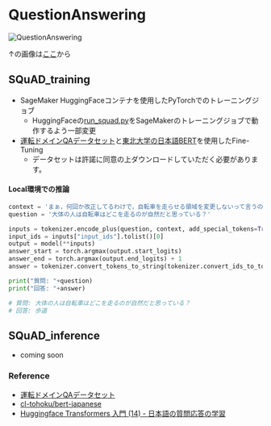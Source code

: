 # QuestionAnswering

![QuestionAnswering](https://user-images.githubusercontent.com/40932835/123375451-bfe92a00-d5c3-11eb-8657-97d419de429e.png)

↑の画像は[ここ](https://d2l.ai/chapter_natural-language-processing-applications/finetuning-bert.html)から

## SQuAD_training
- SageMaker HuggingFaceコンテナを使用したPyTorchでのトレーニングジョブ
  - HuggingFaceの[run_squad.py](https://github.com/huggingface/transformers/blob/master/examples/legacy/question-answering/run_squad.py)をSageMakerのトレーニングジョブで動作するよう一部変更
- [運転ドメインQAデータセット](https://nlp.ist.i.kyoto-u.ac.jp/index.php?Driving%20domain%20QA%20datasets)と[東北大学の日本語BERT](https://github.com/cl-tohoku/bert-japanese)を使用したFine-Tuning
  - データセットは許諾に同意の上ダウンロードしていただく必要があります。

#### Local環境での推論
```python
context = 'まぁ，何回か改正してるわけで，自転車を走らせる領域を変更しないって言うのは，怠慢っていうか責任逃れっていうか，道交法に携わってるヤツはみんな馬鹿なのか．大体の人はここまで極端な意見ではないだろうけど，自転車は歩道を走るほうが自然だとは考えているだろう．というのも， みんな自転車乗ってる時歩道を走るでしょ？自転車で歩道走ってても歩行者にそこまで危険な目に合わせないと考えているし，車道に出たら明らかに危険な目に合うと考えている．'
question = '大体の人は自転車はどこを走るのが自然だと思っている？'

inputs = tokenizer.encode_plus(question, context, add_special_tokens=True, return_tensors="pt")
input_ids = inputs["input_ids"].tolist()[0]
output = model(**inputs)
answer_start = torch.argmax(output.start_logits)  
answer_end = torch.argmax(output.end_logits) + 1
answer = tokenizer.convert_tokens_to_string(tokenizer.convert_ids_to_tokens(input_ids[answer_start:answer_end]))

print("質問: "+question)
print("回答: "+answer)

# 質問: 大体の人は自転車はどこを走るのが自然だと思っている？
# 回答: 歩道
```

## SQuAD_inference
- coming soon

### Reference
- [運転ドメインQAデータセット](https://nlp.ist.i.kyoto-u.ac.jp/index.php?Driving%20domain%20QA%20datasets)
- [cl-tohoku/bert-japanese](https://github.com/cl-tohoku/bert-japanese)
- [Huggingface Transformers 入門 (14) - 日本語の質問応答の学習](https://note.com/npaka/n/na8721fdc3e24)
